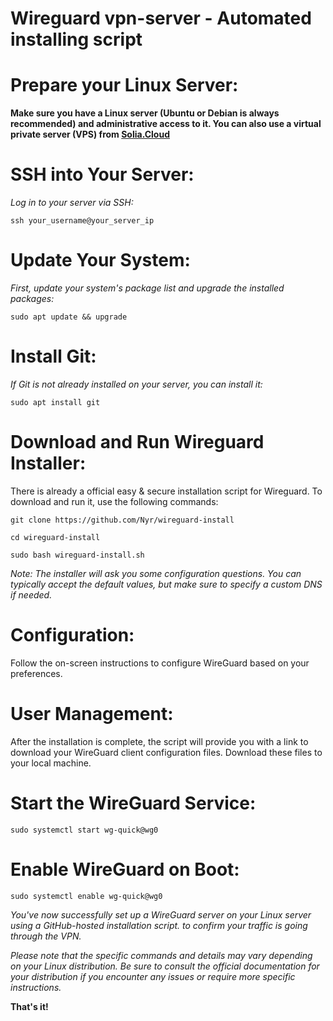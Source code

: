 # Wireguard vpn-server - Automated installing script

# Prepare your Linux Server:
__Make sure you have a Linux server (Ubuntu or Debian is always recommended) and administrative access to it. You can also use a virtual private server (VPS) from [Solia.Cloud](https://solia.cloud/)__

# SSH into Your Server:
*Log in to your server via SSH:*

``
ssh your_username@your_server_ip ``

# Update Your System:

*First, update your system's package list and upgrade the installed packages:*

``sudo apt update && upgrade``

# Install Git:

*If Git is not already installed on your server, you can install it:*

``sudo apt install git``

# Download and Run Wireguard Installer:

There is already a official easy & secure installation script for Wireguard. To download and run it, use the following commands:

``git clone https://github.com/Nyr/wireguard-install``

``cd wireguard-install``

``sudo bash wireguard-install.sh``

_Note: The installer will ask you some configuration questions. You can typically accept the default values, but make sure to specify a custom DNS if needed._

# Configuration:

Follow the on-screen instructions to configure WireGuard based on your preferences.

# User Management:

After the installation is complete, the script will provide you with a link to download your WireGuard client configuration files. Download these files to your local machine.

# Start the WireGuard Service:

``sudo systemctl start wg-quick@wg0``

# Enable WireGuard on Boot:

``sudo systemctl enable wg-quick@wg0``

_You've now successfully set up a WireGuard server on your Linux server using a GitHub-hosted installation script. to confirm your traffic is going through the VPN._

_*Please note that the specific commands and details may vary depending on your Linux distribution. Be sure to consult the official documentation for your distribution if you encounter any issues or require more specific instructions.*_

**That's it!**
